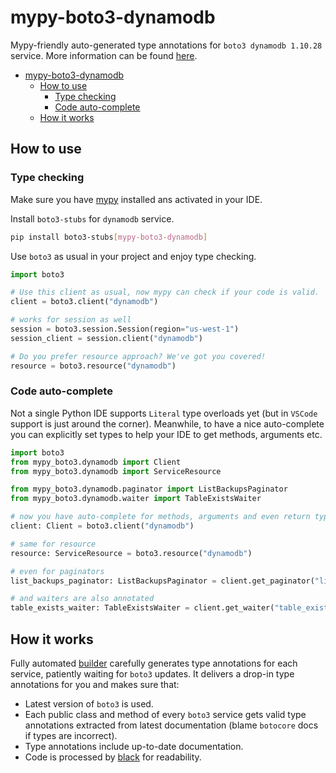 # mypy-boto3-dynamodb

Mypy-friendly auto-generated type annotations for `boto3 dynamodb 1.10.28` service.
More information can be found [here](https://github.com/vemel/mypy_boto3).

- [mypy-boto3-dynamodb](#mypy-boto3-dynamodb)
  - [How to use](#how-to-use)
    - [Type checking](#type-checking)
    - [Code auto-complete](#code-auto-complete)
  - [How it works](#how-it-works)

## How to use

### Type checking

Make sure you have [mypy](https://github.com/python/mypy) installed ans activated in your IDE.

Install `boto3-stubs` for `dynamodb` service.

```bash
pip install boto3-stubs[mypy-boto3-dynamodb]
```

Use `boto3` as usual in your project and enjoy type checking.

```python
import boto3

# Use this client as usual, now mypy can check if your code is valid.
client = boto3.client("dynamodb")

# works for session as well
session = boto3.session.Session(region="us-west-1")
session_client = session.client("dynamodb")

# Do you prefer resource approach? We've got you covered!
resource = boto3.resource("dynamodb")
```

### Code auto-complete

Not a single Python IDE supports `Literal` type overloads yet (but in `VSCode` support is just around the corner).
Meanwhile, to have a nice auto-complete you can explicitly set types to help your IDE to get methods, arguments etc.

```python
import boto3
from mypy_boto3.dynamodb import Client
from mypy_boto3.dynamodb import ServiceResource

from mypy_boto3.dynamodb.paginator import ListBackupsPaginator
from mypy_boto3.dynamodb.waiter import TableExistsWaiter

# now you have auto-complete for methods, arguments and even return types
client: Client = boto3.client("dynamodb")

# same for resource
resource: ServiceResource = boto3.resource("dynamodb")

# even for paginators
list_backups_paginator: ListBackupsPaginator = client.get_paginator("list_backups")

# and waiters are also annotated
table_exists_waiter: TableExistsWaiter = client.get_waiter("table_exists")
```

## How it works

Fully automated [builder](https://github.com/vemel/mypy_boto3) carefully generates
type annotations for each service, patiently waiting for `boto3` updates. It delivers
a drop-in type annotations for you and makes sure that:

- Latest version of `boto3` is used.
- Each public class and method of every `boto3` service gets valid type annotations
  extracted from latest documentation (blame `botocore` docs if types are incorrect).
- Type annotations include up-to-date documentation.
- Code is processed by [black](https://github.com/psf/black) for readability.
